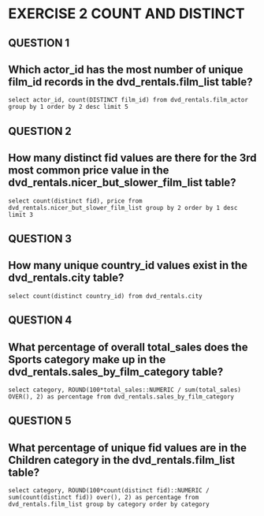 # EXERCISE 2 COUNT AND DISTINCT


**QUESTION 1**
---
Which actor_id has the most number of unique film_id records in the dvd_rentals.film_list table?
---
`select actor_id, count(DISTINCT film_id) from dvd_rentals.film_actor group by 1 order by 2 desc limit 5`

**QUESTION 2**
---
How many distinct fid values are there for the 3rd most common price value in the dvd_rentals.nicer_but_slower_film_list table?
---
`select count(distinct fid), price from dvd_rentals.nicer_but_slower_film_list group by 2 order by 1 desc limit 3`

**QUESTION 3**
---
How many unique country_id values exist in the dvd_rentals.city table?
---

`select count(distinct country_id) from dvd_rentals.city`

**QUESTION 4**
---
What percentage of overall total_sales does the Sports category make up in the dvd_rentals.sales_by_film_category table?
---

`select category, ROUND(100*total_sales::NUMERIC / sum(total_sales) OVER(), 2) as percentage from dvd_rentals.sales_by_film_category`

**QUESTION 5**
---
What percentage of unique fid values are in the Children category in the dvd_rentals.film_list table?
---

`select category, ROUND(100*count(distinct fid)::NUMERIC / sum(count(distinct fid)) over(), 2) as percentage from dvd_rentals.film_list group by category order by category`
